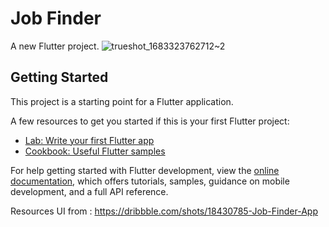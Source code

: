 # Job Finder

A new Flutter project.
![trueshot_1683323762712~2](https://user-images.githubusercontent.com/35737465/236622075-9f6e0963-c0a2-4d99-9b24-f692862cd22b.png)


## Getting Started

This project is a starting point for a Flutter application.

A few resources to get you started if this is your first Flutter project:

- [Lab: Write your first Flutter app](https://docs.flutter.dev/get-started/codelab)
- [Cookbook: Useful Flutter samples](https://docs.flutter.dev/cookbook)

For help getting started with Flutter development, view the
[online documentation](https://docs.flutter.dev/), which offers tutorials,
samples, guidance on mobile development, and a full API reference.

Resources
UI from : https://dribbble.com/shots/18430785-Job-Finder-App
